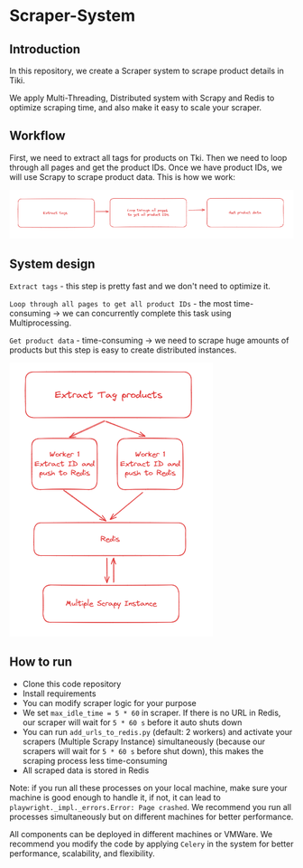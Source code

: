 # Scraper-System

## Introduction
In this repository, we create a Scraper system to scrape product details in Tiki. 

We apply Multi-Threading, Distributed system with Scrapy and Redis to optimize scraping time, and also make it easy to scale your scraper.

## Workflow
First, we need to extract all tags for products on Tki. Then we need to loop through all pages and get the product IDs. Once we have product IDs, we will use Scrapy to scrape product data.
This is how we work:

![alt text](https://github.com/VQHieu1012/Distributed-Scraper/blob/main/workflow.png)

## System design
`Extract tags` - this step is pretty fast and we don't need to optimize it. 

`Loop through all pages to get all product IDs` - the most time-consuming -> we can concurrently complete this task using Multiprocessing.

`Get product data` - time-consuming -> we need to scrape huge amounts of products but this step is easy to create distributed instances.

![alt text](https://github.com/VQHieu1012/Distributed-Scraper/blob/main/system.png)

## How to run
* Clone this code repository
* Install requirements
* You can modify scraper logic for your purpose
* We set `max_idle_time = 5 * 60` in scraper. If there is no URL in Redis, our scraper will wait for `5 * 60 s` before it auto shuts down
* You can run `add_urls_to_redis.py` (default: 2 workers) and activate your scrapers (Multiple Scrapy Instance) simultaneously (because our scrapers will wait for `5 * 60 s` before shut down), this makes the scraping process less time-consuming
* All scraped data is stored in Redis

Note: if you run all these processes on your local machine, make sure your machine is good enough to handle it, if not, it can lead to `playwright._impl._errors.Error: Page crashed`. We recommend you run all processes simultaneously but on different machines for better performance.

All components can be deployed in different machines or VMWare. We recommend you modify the code by applying `Celery` in the system for better performance, scalability, and flexibility.
